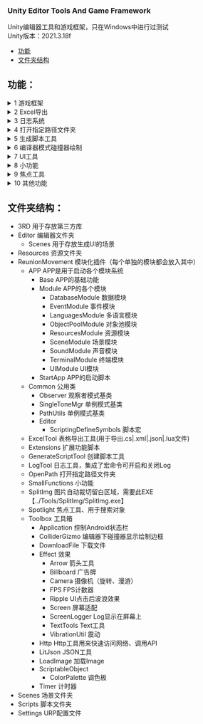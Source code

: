 ### Unity Editor Tools And Game Framework
Unity编辑器工具和游戏框架，只在Windows中进行过测试<br>
Unity版本：2021.3.18f<br>

- [功能](#Function)
- [文件夹结构](#FolderStructure)

## 功能：<a name="Function"></a>
<details>
<summary>1 游戏框架</summary>
<br>
其中包含了以下模块<br>
- 数据模块<br>
- 事件模块<br>
- 多语言模块<br>
- 对象池模块<br>
- 资源模块<br>
- 场景模块<br>
- 声音模块<br>
- 终端模块<br>
- UI模块<br>
<br>
</details>
<details>
  
<summary>2 Excel导出</summary>
<br>
在指定的表格中的数据可以保存为以下格式文件<br>
- .cs<br>
- .xml<br>
- .json<br>
- .lua<br>
<br>

![inspector](https://github.com/JackeAstray/EditorTools/blob/main/Screenshot/%E5%B1%8F%E5%B9%95%E6%88%AA%E5%9B%BE%202023-09-11%20130523.png)
</details>

<details>
<summary>3 日志系统</summary>
<br>
  
![inspector](https://github.com/JackeAstray/EditorTools/blob/main/Screenshot/%E5%B1%8F%E5%B9%95%E6%88%AA%E5%9B%BE%202023-09-11%20130502.png)<br>
<br>
开启宏之后输入以下代码就可以使用，关闭宏之后日志就不会输出<br>
<br>
```csharp
Log.Debug("Hello Word");
Log.Info("Hello Word");
Log.Warning("Hello Word");
Log.Error("Hello Word");
Log.Fatal("Hello Word");
```
</details>

<details>
<summary>4 打开指定路径文件夹</summary>
<br>
该功能用于打开Unity的一些路径<br>
<br>
  
![inspector](https://github.com/JackeAstray/EditorTools/blob/main/Screenshot/%E5%B1%8F%E5%B9%95%E6%88%AA%E5%9B%BE%202023-09-11%20130517.png)
</details>

<details>
<summary>5 生成脚本工具</summary>
<br>
生成脚本工具使用说明<br>
1、输入要生成类的名称<br>
2、选择要生成的模板<br>
3、点击创建脚本即可<br>
【ReunionMovement\Editor\Resources\Txt】该路径用于存放模板<br>
<br>
  
![inspector](https://github.com/JackeAstray/EditorTools/blob/main/Screenshot/%E5%B1%8F%E5%B9%95%E6%88%AA%E5%9B%BE%202023-09-11%20130428.png)

</details>

<details>
<summary>6 编译器模式碰撞器绘制</summary>
<br>
启用PHYSICS宏（一般只用这个），后在编辑器视图可以看见碰撞器范围<br>
<br>

![inspector](https://github.com/JackeAstray/EditorTools/blob/main/Screenshot/%E5%B1%8F%E5%B9%95%E6%88%AA%E5%9B%BE%202023-09-11%20130511.png)
</details>

<details>
<summary>7 UI工具</summary>
<br>
UI工具使用说明<br>
1、输入要生成类的名称<br>
2、点击创建场景（创建的场景后缀为UIPlane的对象就是UI）<br>
2、点击创建脚本（创建一个UI类用于管理UI）<br>
3、点击绑定脚本（将创建的UI脚本绑定到UI上）<br>
4、将当前场景中的UI导出为预制体（该项在编辑完UI后，点击一次就可以将UI导出到指定路径，替换掉老的UI）<br>
<br>
  
![inspector](https://github.com/JackeAstray/EditorTools/blob/main/Screenshot/%E5%B1%8F%E5%B9%95%E6%88%AA%E5%9B%BE%202023-09-11%20130414.png)
</details>

<details>
<summary>8 小功能</summary>
<br>
包含的功能有给场景添加屏幕日志、给场景添加FPS、给场景选中的对象添加多语言用脚本、场景切换、修改版本号<br>
<br>

![inspector](https://github.com/JackeAstray/EditorTools/blob/main/Screenshot/%E5%B1%8F%E5%B9%95%E6%88%AA%E5%9B%BE%202023-09-11%20130336.png)
</details>

<details>
<summary>9 焦点工具</summary>
<br>
查找资源并将该资源设为焦点 快捷键Control + L<br>
<br>
  
![inspector](https://github.com/JackeAstray/EditorTools/blob/main/Screenshot/%E5%B1%8F%E5%B9%95%E6%88%AA%E5%9B%BE%202023-09-11%20130454.png)
</details>

<details>
<summary>10 其他功能</summary>
1、广告牌<br>
2、屏幕适配<br>
3、屏幕LOG<br>
4、计时器<br>
5、FPS<br>
6、震动（ios、android用）<br>
7、图片首次导入到指定文件夹自动替换类型<br>
8、图片自动裁剪留白<br>
9、单例模式父类<br>
10、扩展功能<br>
 - AsyncOperationExtensions<br>
 - ColorExtensions<br>
 - ComponentExtensions<br>
 - EngineExtensions<br> 
 - EngineToolExtensions<br>
 - FindExtensions<br>
 - GameObjectExtensions<br>
 - ResourcesExtensions<br>
 - TransformExtensions<br>
 - Vector3Extensions<br>
</details>


## 文件夹结构：<a name="FolderStructure"></a>
- 3RD                   用于存放第三方库<br>
- Editor                编辑器文件夹<br>
  - Scenes              用于存放生成UI的场景<br>
- Resources             资源文件夹<br>
- ReunionMovement       模块化插件（每个单独的模块都会放入其中）<br>
  - APP                   APP是用于启动各个模块系统<br>
    - Base                APP的基础功能<br>
    - Module              APP的各个模块<br>
      - DatabaseModule    数据模块<br>
      - EventModule       事件模块<br>
      - LanguagesModule   多语言模块<br>
      - ObjectPoolModule  对象池模块<br>
      - ResourcesModule   资源模块<br>
      - SceneModule       场景模块<br>
      - SoundModule       声音模块<br>
      - TerminalModule    终端模块<br>
      - UIModule          UI模块<br>
    - StartApp            APP的启动脚本<br>
  - Common                公用类<br>
    - Observer            观察者模式基类<br>
    - SingleToneMgr       单例模式基类<br>
    - PathUtils           单例模式基类<br>
    - Editor              <br>
      - ScriptingDefineSymbols  脚本宏<br>
  - ExcelTool             表格导出工具(用于导出.cs|.xml|.json|.lua文件)<br>
  - Extensions            扩展功能脚本<br>
  - GenerateScriptTool    创建脚本工具<br>
  - LogTool               日志工具，集成了宏命令可开启和关闭Log<br>
  - OpenPath              打开指定路径文件夹<br>
  - SmallFunctions        小功能<br>
  - SplitImg              图片自动裁切留白区域，需要此EXE【../Tools/SplitImg/SplitImg.exe】<br>
  - Spotlight             焦点工具、用于搜索对象<br>
  - Toolbox               工具箱<br>
    - Application         控制Android状态栏<br>
    - ColliderGizmo       编辑器下碰撞器显示绘制边框<br>
    - DownloadFile        下载文件<br>
    - Effect              效果<br>
      - Arrow             箭头工具<br>
      - Billboard         广告牌<br>
      - Camera            摄像机（旋转、漫游）<br>
      - FPS               FPS计数器<br>
      - Ripple            UI点击后波浪效果<br>
      - Screen            屏幕适配<br>
      - ScreenLogger      Log显示在屏幕上<br>
      - TextTools         Text工具<br>
      - VibrationUtil     震动<br>
    - Http                Http工具用来快速访问网络、调用API<br>
    - LitJson             JSON工具<br>
    - LoadImage           加载Image<br>
    - ScriptableObject    <br>
      - ColorPalette      调色板<br>
    - Timer               计时器<br>
- Scenes                  场景文件夹<br>
- Scripts                 脚本文件夹<br>
- Settings                URP配置文件<br>